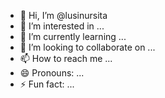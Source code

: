 - 👋 Hi, I’m @lusinursita
- 👀 I’m interested in ...
- 🌱 I’m currently learning ...
- 💞️ I’m looking to collaborate on ...
- 📫 How to reach me ...
- 😄 Pronouns: ...
- ⚡ Fun fact: ...

<!---
lusinursita/lusinursita is a ✨ special ✨ repository because its `README.md` (this file) appears on your GitHub profile.
You can click the Preview link to take a look at your changes.
--->
